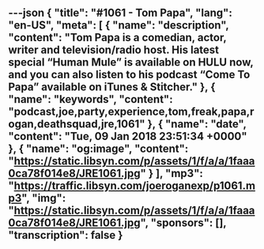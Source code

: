 ---json
{
  "title": "#1061 - Tom Papa",
  "lang": "en-US",
  "meta": [
    {
      "name": "description",
      "content": "Tom Papa is a comedian, actor, writer and television/radio host. His latest special “Human Mule” is available on HULU now, and you can also listen to his podcast “Come To Papa” available on iTunes & Stitcher."
    },
    {
      "name": "keywords",
      "content": "podcast,joe,party,experience,tom,freak,papa,rogan,deathsquad,jre,1061"
    },
    {
      "name": "date",
      "content": "Tue, 09 Jan 2018 23:51:34 +0000"
    },
    {
      "name": "og:image",
      "content": "https://static.libsyn.com/p/assets/1/f/a/a/1faaa0ca78f014e8/JRE1061.jpg"
    }
  ],
  "mp3": "https://traffic.libsyn.com/joeroganexp/p1061.mp3",
  "img": "https://static.libsyn.com/p/assets/1/f/a/a/1faaa0ca78f014e8/JRE1061.jpg",
  "sponsors": [],
  "transcription": false
}
---
<episode-header />

<timemark seconds="0" />

<transcribe-call-to-action />

<episode-footer />